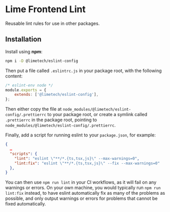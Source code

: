 # Lime Frontend Lint

Reusable lint rules for use in other packages.

## Installation

Install using **npm**:

```sh
npm i -D @limetech/eslint-config
```

Then put a file called `.eslintrc.js` in your package root, with the following
content:

```js
/* eslint-env node */
module.exports = {
    extends: ['@limetech/eslint-config'],
};
```

Then either copy the file at `node_modules/@limetech/eslint-config/.prettierrc`
to your package root, or create a symlink called `.prettierrc` in the package
root, pointing to `node_modules/@limetech/eslint-config/.prettierrc`.

Finally, add a script for running eslint to your `package.json`, for example:

```json
{
  …
  "scripts": {
    "lint": "eslint \"**/*.{ts,tsx,js}\" --max-warnings=0",
    "lint:fix": "eslint \"**/*.{ts,tsx,js}\" --fix --max-warnings=0"
  },
}
```

You can then use `npm run lint` in your CI workflows, as it will fail on any
warnings or errors. On your own machine, you would typically run
`npm run lint:fix` instead, to have eslint automatically fix as many of the
problems as possible, and only output warnings or errors for problems that
cannot be fixed automatically.
